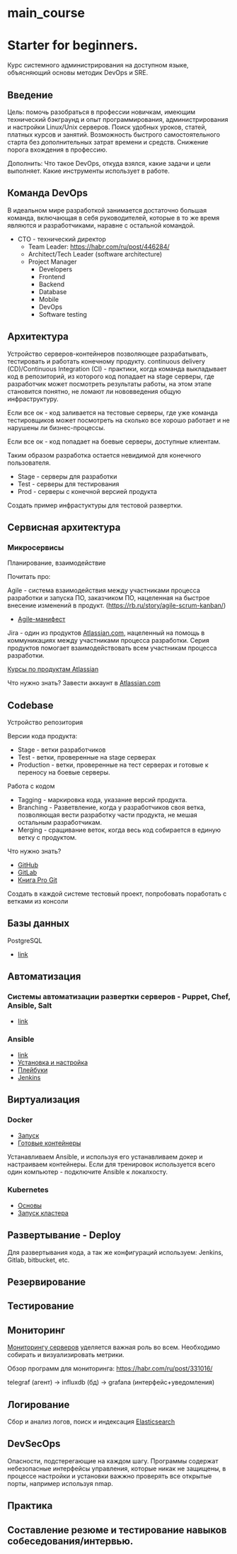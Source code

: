 # main_course

# Starter for beginners.
Курс системного администрирования на доступном языке, объясняющий основы методик DevOps и SRE.

## Введение
Цель: помочь разобраться в профессии новичкам, имеющим технический бэкграунд и опыт программирования, администрирования и настройки Linux/Unix серверов. Поиск удобных уроков, статей, платных курсов и занятий. Возможность быстрого самостоятельного старта без дополнительных затрат времени и средств. Снижение порога вхождения в профессию.

Дополнить: Что такое DevOps, откуда взялся, какие задачи и цели выполняет.
Какие инструменты использует в работе.

## Команда DevOps
В идеальном мире разработкой занимается достаточно большая команда, включающая в себя руководителей, которые в то же время являются и разработчиками, наравне с остальной командой. 

* CTO - технический директор
  * Team Leader:  https://habr.com/ru/post/446284/
  * Architect/Tech Leader (software architecture)
   * Project Manager
     * Developers
     * Frontend
     * Backend
     * Database
     * Mobile
     * DevOps
     * Software testing


## Архитектура
Устройство серверов-контейнеров позволяющее разрабатывать, тестировать и работать конечному продукту. continuous delivery (CD)/Continuous Integration (CI) - практики, когда команда выкладывает код в репозиторий, из которого код попадает на stage серверы, где разработчик может посмотреть результаты работы, на этом этапе становится понятно, не ломают ли нововведения общую инфраструктуру. 

Если все ок - код заливается на тестовые серверы, где уже команда тестировщиков может посмотреть на сколько все хорошо работает и не нарушены ли бизнес-процессы. 

Если все ок - код попадает на боевые серверы, доступные клиентам. 

Таким образом разработка остается невидимой для конечного пользователя. 


- Stage - серверы для разработки
- Test - серверы для тестирования
- Prod - серверы с конечной версией продукта

Создать пример инфрастуктуры для тестовой развертки. 
	

## Сервисная архитектура 

### Микросервисы

Планирование, взаимодействие

Почитать про:

Agile - система взаимодействия между участниками процесса разработки и запуска ПО, заказчиком ПО, нацеленная на быстрое внесение изменений в продукт. (https://rb.ru/story/agile-scrum-kanban/)
- [Agile-манифест](https://agilemanifesto.org/iso/ru/manifesto.html)

Jira - один из продуктов  [Atlassian.com](https://www.atlassian.com/), нацеленный на помощь в коммуникациях между участниками процесса разработки. Серия продуктов помогает взаимодействовать всем участникам процесса разработки. 

[Курсы по продуктам Atlassian](https://www.luxoft-training.ru/training/katalog_kursov/kursy-po-poduktam-atlassian/)


Что нужно знать?
Завести аккаунт в [Atlassian.com](https://www.atlassian.com/)

## Codebase

Устройство репозитория

Версии кода продукта:
- Stage - ветки разработчиков
- Test - ветки, проверенные на stage серверах
- Production - ветки, проверенные на тест серверах и готовые к переносу на боевые серверы.

Работа с кодом
- Tagging - маркировка кода, указание версий продукта.
- Branching - Разветвление, когда у разработчиков своя ветка, позволяющая вести разработку части продукта, не мешая остальным разработчикам.
- Merging - сращивание веток, когда весь код собирается в единую ветку с продуктом. 

Что нужно знать? 
- [GitHub](https://github.com)
- [GitLab](https://gitlab.com)
- [Книга Pro Git](https://git-scm.com/book/ru/v2)

Создать в каждой системе тестовый проект, попробовать поработать с ветками из консоли


## Базы данных
PostgreSQL 
- [link](https://ru.wikipedia.org/wiki/PostgreSQL)

## Автоматизация

### Системы автоматизации развертки серверов - Puppet, Chef, Ansible, Salt
- [link](https://habr.com/ru/post/211306/)

### Ansible
- [link](https://docs.ansible.com/)
- [Установка и настройка]( https://linux-notes.org/ustanovka-i-nastrojka-ansible-v-unix-linux/)
- [Плейбуки](https://habr.com/ru/company/express42/blog/254959/)
- [Jenkins](https://jenkins.io/)

## Виртуализация

### Docker

- [Запуск](https://habr.com/ru/post/346634/)
- [Готовые контейнеры](https://hub.docker.com/)

Устанавливаем Ansible, и используя его устанавливаем докер и настраиваем контейнеры. Если для тренировок используется всего один компьютер - подключите Ansible к локалхосту. 


### Kubernetes
- [Основы](https://habr.com/ru/post/258443/)
- [Запуск кластера](https://habr.com/ru/post/348688/)

## Развертывание - Deploy

Для развертывания кода, а так же конфигураций используем:
Jenkins, Gitlab, bitbucket, etc.

## Резервирование

## Тестирование

## Мониторинг

[Мониторингу серверов](https://ru.wikipedia.org/wiki/%D0%9C%D0%BE%D0%BD%D0%B8%D1%82%D0%BE%D1%80%D0%B8%D0%BD%D0%B3_%D1%81%D0%B5%D1%80%D0%B2%D0%B5%D1%80%D0%BE%D0%B2) уделяется важная роль во всем. Необходимо собирать и визуализировать метрики. 

Обзор программ для мониторинга: https://habr.com/ru/post/331016/

telegraf (агент) -> influxdb (бд) -> grafana (интерфейс+уведомления)


## Логирование

Сбор и анализ логов, поиск и индексация 
[Elasticsearch](https://ru.wikipedia.org/wiki/Elasticsearch)

## DevSecOps

Опасности, подстерегающие на каждом шагу. Программы содержат небезопасные интерфейсы управления, которые никак не защищены, в процессе настройки и установки важжно проверять все открытые порты, например используя nmap.

## Практика

## Составление резюме и тестирование навыков собеседования/интервью. 



